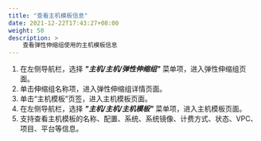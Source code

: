 ```yaml
---
title: "查看主机模板信息"
date: 2021-12-22T17:43:27+08:00
weight: 50
description: >
    查看弹性伸缩组使用的主机模板信息
---
```


1. 在左侧导航栏，选择 **_"主机/主机/弹性伸缩组"_** 菜单项，进入弹性伸缩组页面。
2. 单击伸缩组名称项，进入弹性伸缩组详情页面。
2. 单击“主机模板”页签，进入主机模板页面。
3. 在左侧导航栏，选择 **_"主机/主机/主机模板"_** 菜单项，进入主机模板页面。
2. 支持查看主机模板的名称、配置、系统、系统镜像、计费方式、状态、VPC、项目、平台等信息。